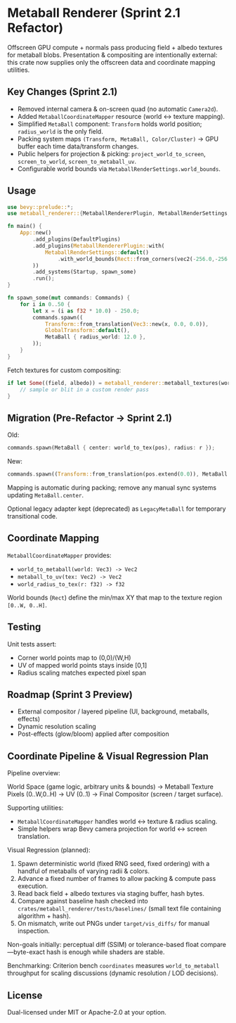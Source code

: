 # Metaball Renderer (Sprint 2.1 Refactor)

Offscreen GPU compute + normals pass producing field + albedo textures for metaball blobs. Presentation & compositing are intentionally external: this crate now supplies only the offscreen data and coordinate mapping utilities.

## Key Changes (Sprint 2.1)

- Removed internal camera & on-screen quad (no automatic `Camera2d`).
- Added `MetaballCoordinateMapper` resource (world <-> texture mapping).
- Simplified `MetaBall` component: `Transform` holds world position; `radius_world` is the only field.
- Packing system maps `(Transform, MetaBall, Color/Cluster)` → GPU buffer each time data/transform changes.
- Public helpers for projection & picking: `project_world_to_screen`, `screen_to_world`, `screen_to_metaball_uv`.
- Configurable world bounds via `MetaballRenderSettings.world_bounds`.

## Usage

```rust
use bevy::prelude::*;
use metaball_renderer::{MetaballRendererPlugin, MetaballRenderSettings, MetaBall};

fn main() {
    App::new()
        .add_plugins(DefaultPlugins)
        .add_plugins(MetaballRendererPlugin::with(
            MetaballRenderSettings::default()
                .with_world_bounds(Rect::from_corners(vec2(-256.0,-256.0), vec2(256.0,256.0)))
        ))
        .add_systems(Startup, spawn_some)
        .run();
}

fn spawn_some(mut commands: Commands) {
    for i in 0..50 {
        let x = (i as f32 * 10.0) - 250.0;
        commands.spawn((
            Transform::from_translation(Vec3::new(x, 0.0, 0.0)),
            GlobalTransform::default(),
            MetaBall { radius_world: 12.0 },
        ));
    }
}
```

Fetch textures for custom compositing:

```rust
if let Some((field, albedo)) = metaball_renderer::metaball_textures(world) {
    // sample or blit in a custom render pass
}
```

## Migration (Pre-Refactor → Sprint 2.1)

Old:

```rust
commands.spawn(MetaBall { center: world_to_tex(pos), radius: r });
```

New:

```rust
commands.spawn((Transform::from_translation(pos.extend(0.0)), MetaBall { radius_world: r }));
```

Mapping is automatic during packing; remove any manual sync systems updating `MetaBall.center`.

Optional legacy adapter kept (deprecated) as `LegacyMetaBall` for temporary transitional code.

## Coordinate Mapping

`MetaballCoordinateMapper` provides:

- `world_to_metaball(world: Vec3) -> Vec2`
- `metaball_to_uv(tex: Vec2) -> Vec2`
- `world_radius_to_tex(r: f32) -> f32`

World bounds (`Rect`) define the min/max XY that map to the texture region `[0..W, 0..H]`.

## Testing

Unit tests assert:

- Corner world points map to (0,0)/(W,H)
- UV of mapped world points stays inside [0,1]
- Radius scaling matches expected pixel span

## Roadmap (Sprint 3 Preview)

- External compositor / layered pipeline (UI, background, metaballs, effects)
- Dynamic resolution scaling
- Post-effects (glow/bloom) applied after composition

## Coordinate Pipeline & Visual Regression Plan

Pipeline overview:

World Space (game logic, arbitrary units & bounds) → Metaball Texture Pixels (0..W,0..H) → UV (0..1) → Final Compositor (screen / target surface).

Supporting utilities:

- `MetaballCoordinateMapper` handles world ↔ texture & radius scaling.
- Simple helpers wrap Bevy camera projection for world ↔ screen translation.

Visual Regression (planned):

1. Spawn deterministic world (fixed RNG seed, fixed ordering) with a handful of metaballs of varying radii & colors.
2. Advance a fixed number of frames to allow packing & compute pass execution.
3. Read back field + albedo textures via staging buffer, hash bytes.
4. Compare against baseline hash checked into `crates/metaball_renderer/tests/baselines/` (small text file containing algorithm + hash).
5. On mismatch, write out PNGs under `target/vis_diffs/` for manual inspection.

Non-goals initially: perceptual diff (SSIM) or tolerance-based float compare—byte-exact hash is enough while shaders are stable.

Benchmarking: Criterion bench `coordinates` measures `world_to_metaball` throughput for scaling discussions (dynamic resolution / LOD decisions).

## License

Dual-licensed under MIT or Apache-2.0 at your option.
